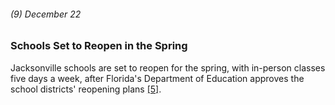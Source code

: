 ###### (9) December 22

### Schools Set to Reopen in the Spring

Jacksonville schools are set to reopen for the spring, with in-person classes five days a week, after Florida's Department of Education approves the school districts' reopening plans [[5]](https://www.news4jax.com/news/local/2020/12/23/state-signs-off-on-duval-clay-school-districts-plans-for-spring-reopening/).